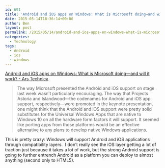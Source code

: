 ```yaml
---
id: 691
title: 'Android and iOS apps on Windows: What is Microsoft doing—and will it work?'
date: 2015-05-14T18:36:14+00:00
author: Ben
layout: post
permalink: /2015/05/14/android-and-ios-apps-on-windows-what-is-microsoft-doing-and-will-it-work/
categories:
  - Technology
tags:
  - Android
  - ios
  - windows
---
```

[Android and iOS apps on Windows: What is Microsoft doing—and will it work? - Ars Technica](http://arstechnica.com/information-technology/2015/05/android-and-ios-apps-on-windows-what-is-microsoft-doing-and-will-it-work/).

> The way Microsoft presented the Android and iOS support on stage last week wasn&#8217;t particularly encouraging. The way that Projects Astoria and Islandwood—the codenames for Android and iOS app support, respectively—were promoted in the keynote presentation, one might think that the Android and iOS support were pretty solid substitutes for the Universal Windows Apps that are native to Windows 10 on all the hardware form factors it will support. It seemed like porting apps from those platforms would be an effective alternative to any plans to develop native Windows applications.

This is pretty crazy: Windows will support Android and iOS applications through compatibility layers.  I don&#8217;t really see the iOS layer getting a lot of traction just because it takes a lot of work, but the strong Android support is going to further entrench Android as a platform you can deploy to almost anything (second only to HTML5).